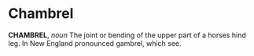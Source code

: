 # Chambrel

**CHAMBREL**, _noun_ The joint or bending of the upper part of a horses hind leg. In New England pronounced gambrel, which see.